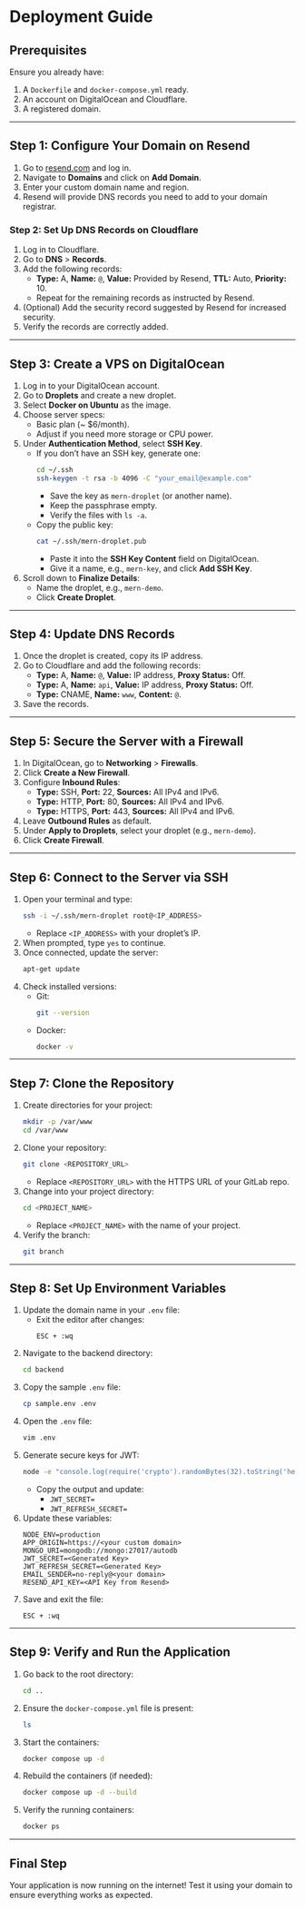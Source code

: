 # Deployment Guide

## Prerequisites
Ensure you already have:
1. A `Dockerfile` and `docker-compose.yml` ready.
2. An account on DigitalOcean and Cloudflare.
3. A registered domain.

---

## Step 1: Configure Your Domain on Resend
1. Go to [resend.com](https://resend.com) and log in.
2. Navigate to **Domains** and click on **Add Domain**.
3. Enter your custom domain name and region.
4. Resend will provide DNS records you need to add to your domain registrar.

### Step 2: Set Up DNS Records on Cloudflare
1. Log in to Cloudflare.
2. Go to **DNS** > **Records**.
3. Add the following records:
    - **Type:** A, **Name:** `@`, **Value:** Provided by Resend, **TTL:** Auto, **Priority:** 10.
    - Repeat for the remaining records as instructed by Resend.
4. (Optional) Add the security record suggested by Resend for increased security.
5. Verify the records are correctly added.

---

## Step 3: Create a VPS on DigitalOcean
1. Log in to your DigitalOcean account.
2. Go to **Droplets** and create a new droplet.
3. Select **Docker on Ubuntu** as the image.
4. Choose server specs:
    - Basic plan (~ $6/month).
    - Adjust if you need more storage or CPU power.
5. Under **Authentication Method**, select **SSH Key**.
    - If you don’t have an SSH key, generate one:
      ```bash
      cd ~/.ssh
      ssh-keygen -t rsa -b 4096 -C "your_email@example.com"
      ```
        - Save the key as `mern-droplet` (or another name).
        - Keep the passphrase empty.
        - Verify the files with `ls -a`.
    - Copy the public key:
      ```bash
      cat ~/.ssh/mern-droplet.pub
      ```
        - Paste it into the **SSH Key Content** field on DigitalOcean.
        - Give it a name, e.g., `mern-key`, and click **Add SSH Key**.
6. Scroll down to **Finalize Details**:
    - Name the droplet, e.g., `mern-demo`.
    - Click **Create Droplet**.

---

## Step 4: Update DNS Records
1. Once the droplet is created, copy its IP address.
2. Go to Cloudflare and add the following records:
    - **Type:** A, **Name:** `@`, **Value:** IP address, **Proxy Status:** Off.
    - **Type:** A, **Name:** `api`, **Value:** IP address, **Proxy Status:** Off.
    - **Type:** CNAME, **Name:** `www`, **Content:** `@`.
3. Save the records.

---

## Step 5: Secure the Server with a Firewall
1. In DigitalOcean, go to **Networking** > **Firewalls**.
2. Click **Create a New Firewall**.
3. Configure **Inbound Rules**:
    - **Type:** SSH, **Port:** 22, **Sources:** All IPv4 and IPv6.
    - **Type:** HTTP, **Port:** 80, **Sources:** All IPv4 and IPv6.
    - **Type:** HTTPS, **Port:** 443, **Sources:** All IPv4 and IPv6.
4. Leave **Outbound Rules** as default.
5. Under **Apply to Droplets**, select your droplet (e.g., `mern-demo`).
6. Click **Create Firewall**.

---

## Step 6: Connect to the Server via SSH
1. Open your terminal and type:
   ```bash
   ssh -i ~/.ssh/mern-droplet root@<IP_ADDRESS>
   ```
    - Replace `<IP_ADDRESS>` with your droplet’s IP.
2. When prompted, type `yes` to continue.
3. Once connected, update the server:
   ```bash
   apt-get update
   ```
4. Check installed versions:
    - Git:
      ```bash
      git --version
      ```
    - Docker:
      ```bash
      docker -v
      ```

---

## Step 7: Clone the Repository
1. Create directories for your project:
   ```bash
   mkdir -p /var/www
   cd /var/www
   ```
2. Clone your repository:
   ```bash
   git clone <REPOSITORY_URL>
   ```
    - Replace `<REPOSITORY_URL>` with the HTTPS URL of your GitLab repo.
3. Change into your project directory:
   ```bash
   cd <PROJECT_NAME>
   ```
    - Replace `<PROJECT_NAME>` with the name of your project.
4. Verify the branch:
   ```bash
   git branch
   ```

---

## Step 8: Set Up Environment Variables
1. Update the domain name in your `.env` file:
    - Exit the editor after changes:
      ```
      ESC + :wq
      ```
2. Navigate to the backend directory:
   ```bash
   cd backend
   ```
3. Copy the sample `.env` file:
   ```bash
   cp sample.env .env
   ```
4. Open the `.env` file:
   ```bash
   vim .env
   ```
5. Generate secure keys for JWT:
   ```bash
   node -e "console.log(require('crypto').randomBytes(32).toString('hex'))"
   ```
    - Copy the output and update:
        - `JWT_SECRET=`
        - `JWT_REFRESH_SECRET=`
6. Update these variables:
   ```
   NODE_ENV=production
   APP_ORIGIN=https://<your custom domain>
   MONGO_URI=mongodb://mongo:27017/autodb
   JWT_SECRET=<Generated Key>
   JWT_REFRESH_SECRET=<Generated Key>
   EMAIL_SENDER=no-reply@<your domain>
   RESEND_API_KEY=<API Key from Resend>
   ```
7. Save and exit the file:
   ```
   ESC + :wq
   ```

---

## Step 9: Verify and Run the Application
1. Go back to the root directory:
   ```bash
   cd ..
   ```
2. Ensure the `docker-compose.yml` file is present:
   ```bash
   ls
   ```
3. Start the containers:
   ```bash
   docker compose up -d
   ```
4. Rebuild the containers (if needed):
   ```bash
   docker compose up -d --build
   ```
5. Verify the running containers:
   ```bash
   docker ps
   ```

---

## Final Step
Your application is now running on the internet! Test it using your domain to ensure everything works as expected.
